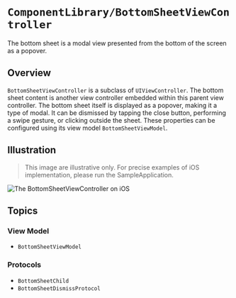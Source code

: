 # ``ComponentLibrary/BottomSheetViewController``

The bottom sheet is a modal view presented from the bottom of the screen as a popover.

## Overview

`BottomSheetViewController` is a subclass of `UIViewController`. The bottom sheet content is another view controller embedded within this parent view controller. The bottom sheet itself is displayed as a popover, making it a type of modal. It can be dismissed by tapping the close button, performing a swipe gesture, or clicking outside the sheet. These properties can be configured using its view model ``BottomSheetViewModel``.

## Illustration

> This image are illustrative only. For precise examples of iOS implementation, please run the SampleApplication.

![The BottomSheetViewController on iOS](BottomSheetView)

## Topics

### View Model

- ``BottomSheetViewModel``

### Protocols

- ``BottomSheetChild``
- ``BottomSheetDismissProtocol``

